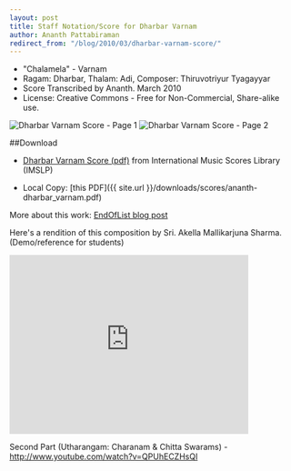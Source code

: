 ```yaml
---
layout: post
title: Staff Notation/Score for Dharbar Varnam
author: Ananth Pattabiraman
redirect_from: "/blog/2010/03/dharbar-varnam-score/"
---
```


- "Chalamela" - Varnam
- Ragam: Dharbar, Thalam: Adi, Composer: Thiruvotriyur Tyagayyar
- Score Transcribed by Ananth. March 2010
- License: Creative Commons - Free for Non-Commercial, Share-alike use.  

<img class="img-responsive" alt="Dharbar Varnam Score - Page 1" src="{{ site.url }}/images/ananth-dharbar_varnam_page1.png" />
<img class="img-responsive" alt="Dharbar Varnam Score - Page 2" src="{{ site.url }}/images/ananth-dharbar_varnam_page2.png" />

##Download

- <a href="http://imslp.org/wiki/Chalamela_Varnam_-_Dharbar_Ragam,_Adi_Thalam_%28Thiruvottriyur,_Thyagayyar%29" target="_blank">Dharbar Varnam Score (pdf)</a> from International Music Scores Library (IMSLP)  

- Local Copy: [this PDF]({{ site.url }}/downloads/scores/ananth-dharbar_varnam.pdf)

More about this work: <a href="http://endoflist.blogspot.com/2010/03/dharbar-varnam-score.html" target="_blank">EndOfList blog post</a>

Here's a rendition of this composition by Sri. Akella Mallikarjuna Sharma. (Demo/reference for students)
<div class="embed-responsive embed-responsive-16by9">
  <iframe class="embed-responsive-item" width="420" height="315" src="https://www.youtube-nocookie.com/embed/x3GxlQQm3jM?rel=0" frameborder="0" allowfullscreen></iframe>
</div>

Second Part (Utharangam: Charanam & Chitta Swarams) - <a href="http://www.youtube.com/watch?v=QPUhECZHsQI">http://www.youtube.com/watch?v=QPUhECZHsQI</a>
